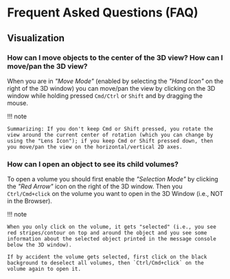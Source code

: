 # Frequent Asked Questions (FAQ)


## Visualization

### How can I move objects to the center of the 3D view? How can I move/pan the 3D view?

When you are in *"Move Mode"* (enabled by selecting the *"Hand Icon"* on the right of the 3D window) you can move/pan the view by clicking on the 3D window while holding pressed `Cmd/Ctrl` or `Shift` and by dragging the mouse.


!!! note

    Summarizing: If you don't keep Cmd or Shift pressed, you rotate the view around the current center of rotation (which you can change by using the "Lens Icon"); if you keep Cmd or Shift pressed down, then you move/pan the view on the horizontal/vertical 2D axes.

### How can I open an object to see its child volumes?


To open a volume you should first enable the *"Selection Mode"* by clicking the *"Red Arrow"* icon on the right of the 3D window. Then you `Ctrl/Cmd+click` on the volume you want to open in the 3D Window (i.e., NOT in the Browser).

!!! note

    When you only click on the volume, it gets "selected" (i.e., you see red stripes/contour on top and around the object and you see some information about the selected object printed in the message console below the 3D window).

    If by accident the volume gets selected, first click on the black background to deselect all volumes, then `Ctrl/Cmd+click` on the volume again to open it.

 






